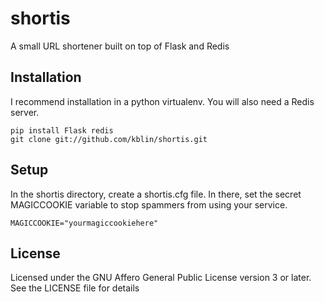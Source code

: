 shortis
=======

A small URL shortener built on top of Flask and Redis

Installation
------------

I recommend installation in a python virtualenv.
You will also need a Redis server.

    pip install Flask redis
    git clone git://github.com/kblin/shortis.git

Setup
-----

In the shortis directory, create a shortis.cfg file. In there,
set the secret MAGICCOOKIE variable to stop spammers from using your service.

    MAGICCOOKIE="yourmagiccookiehere"

License
-------

Licensed under the GNU Affero General Public License version 3 or later.
See the LICENSE file for details
